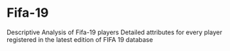 # Fifa-19
Descriptive Analysis of Fifa-19 players
Detailed attributes for every player registered in the latest edition of FIFA 19 database
